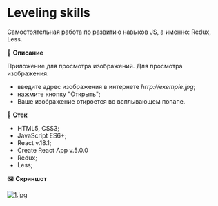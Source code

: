 # Leveling skills #

Самостоятельная работа по развитию навыков JS, а именно: Redux, Less.

:pencil: **Описание**

Приложение для просмотра изображений. Для просмотра изображения:
* введите адрес изображения в интернете *hrrp://exemple.jpg*;
* нажмите кнопку "Открыть";
* Ваше изображение откроется во всплывающем попапе.

🧰 **Стек**

* HTML5, CSS3;
* JavaScript ES6+;
* React v.18.1;
* Create React App v.5.0.0
* Redux;
* Less;

🖼️ **Скриншот**

[![1.jpg](https://i.postimg.cc/nrqMS8Bv/1.jpg)](https://postimg.cc/hQPSh5Cj)

